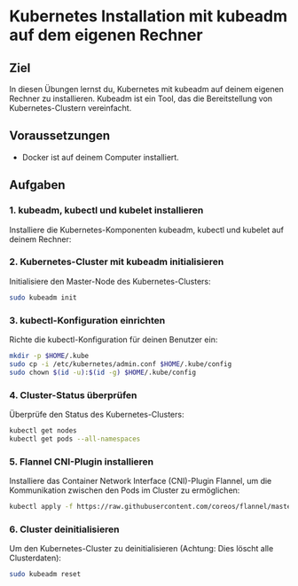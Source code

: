 # Kubernetes Installation mit kubeadm auf dem eigenen Rechner

## Ziel
In diesen Übungen lernst du, Kubernetes mit kubeadm auf deinem eigenen Rechner zu installieren. Kubeadm ist ein Tool, das die Bereitstellung von Kubernetes-Clustern vereinfacht.

## Voraussetzungen
- Docker ist auf deinem Computer installiert.

## Aufgaben

### 1. kubeadm, kubectl und kubelet installieren
Installiere die Kubernetes-Komponenten kubeadm, kubectl und kubelet auf deinem Rechner:

### 2. Kubernetes-Cluster mit kubeadm initialisieren
Initialisiere den Master-Node des Kubernetes-Clusters:
```bash
sudo kubeadm init
```

### 3. kubectl-Konfiguration einrichten
Richte die kubectl-Konfiguration für deinen Benutzer ein:
```bash
mkdir -p $HOME/.kube
sudo cp -i /etc/kubernetes/admin.conf $HOME/.kube/config
sudo chown $(id -u):$(id -g) $HOME/.kube/config
```

### 4. Cluster-Status überprüfen
Überprüfe den Status des Kubernetes-Clusters:
```bash
kubectl get nodes
kubectl get pods --all-namespaces
```

### 5. Flannel CNI-Plugin installieren
Installiere das Container Network Interface (CNI)-Plugin Flannel, um die Kommunikation zwischen den Pods im Cluster zu ermöglichen:
```bash
kubectl apply -f https://raw.githubusercontent.com/coreos/flannel/master/Documentation/kube-flannel.yml
```

### 6. Cluster deinitialisieren
Um den Kubernetes-Cluster zu deinitialisieren (Achtung: Dies löscht alle Clusterdaten):
```bash
sudo kubeadm reset
```